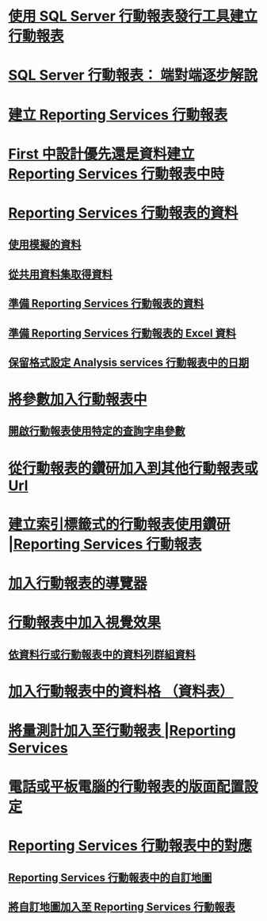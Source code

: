 # [使用 SQL Server 行動報表發行工具建立行動報表](create-mobile-reports-with-sql-server-mobile-report-publisher.md)  
# [SQL Server 行動報表： 端對端逐步解說](sql-server-mobile-reports-end-to-end-walk-through.md)  
# [建立 Reporting Services 行動報表](create-a-reporting-services-mobile-report.md)  
# [First 中設計優先還是資料建立 Reporting Services 行動報表中時](design-first-or-data-first-when-creating-in-reporting-services-mobile-reports.md)  
# [Reporting Services 行動報表的資料](data-for-reporting-services-mobile-reports.md)  
## [使用模擬的資料](work-with-simulated-data-in-reporting-services-mobile-reports.md)  
## [從共用資料集取得資料](get-data-from-shared-datasets-in-reporting-services-mobile-reports.md)  
## [準備 Reporting Services 行動報表的資料](prepare-data-for-reporting-services-mobile-reports.md)  
## [準備 Reporting Services 行動報表的 Excel 資料](prepare-excel-data-for-reporting-services-mobile-reports.md)  
## [保留格式設定 Analysis services 行動報表中的日期](retain-date-formatting-for-analysis-services-in-mobile-reports.md)  
# [將參數加入行動報表中](add-parameters-to-a-mobile-report-reporting-services.md)  
## [開啟行動報表使用特定的查詢字串參數](open-a-mobile-report-with-specific-query-string-parameters-reporting-services.md)  
# [從行動報表的鑽研加入到其他行動報表或 Url](add-drillthrough-from-a-mobile-report-to-other-mobile-reports-or-urls.md)  
# [建立索引標籤式的行動報表使用鑽研 |Reporting Services 行動報表](create-a-tabbed-mobile-report-by-using-drillthrough.md)  
# [加入行動報表的導覽器](add-navigators-to-reporting-services-mobile-reports.md)  
# [行動報表中加入視覺效果](add-visualizations-to-reporting-services-mobile-reports.md)  
## [依資料行或行動報表中的資料列群組資料](group-data-by-columns-or-rows-in-a-mobile-report-reporting-services.md)  
# [加入行動報表中的資料格 （資料表）](add-data-grids-to-mobile-reports-reporting-services.md)  
# [將量測計加入至行動報表 |Reporting Services](add-gauges-to-mobile-reports-reporting-services.md)  
# [電話或平板電腦的行動報表的版面配置設定](lay-out-a-reporting-services-mobile-report-for-phone-or-tablet.md)  
# [Reporting Services 行動報表中的對應](maps-in-reporting-services-mobile-reports.md)  
## [Reporting Services 行動報表中的自訂地圖](custom-maps-in-reporting-services-mobile-reports.md)  
## [將自訂地圖加入至 Reporting Services 行動報表](add-a-custom-map-to-a-reporting-services-mobile-report.md)  
